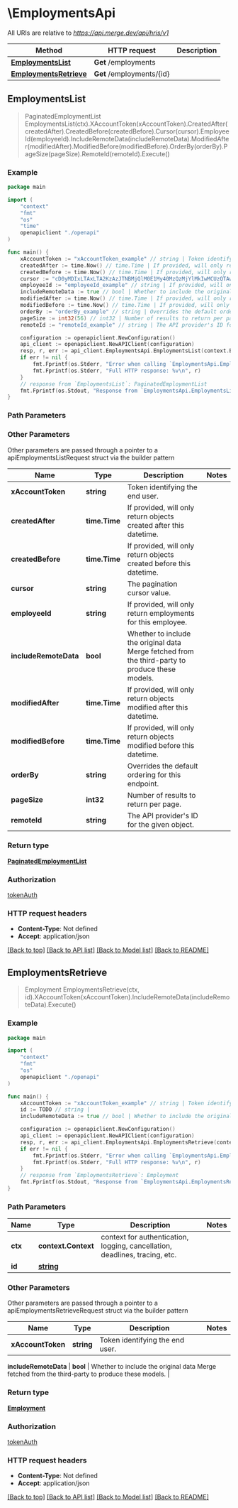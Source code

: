 # \EmploymentsApi

All URIs are relative to *https://api.merge.dev/api/hris/v1*

Method | HTTP request | Description
------------- | ------------- | -------------
[**EmploymentsList**](EmploymentsApi.md#EmploymentsList) | **Get** /employments | 
[**EmploymentsRetrieve**](EmploymentsApi.md#EmploymentsRetrieve) | **Get** /employments/{id} | 



## EmploymentsList

> PaginatedEmploymentList EmploymentsList(ctx).XAccountToken(xAccountToken).CreatedAfter(createdAfter).CreatedBefore(createdBefore).Cursor(cursor).EmployeeId(employeeId).IncludeRemoteData(includeRemoteData).ModifiedAfter(modifiedAfter).ModifiedBefore(modifiedBefore).OrderBy(orderBy).PageSize(pageSize).RemoteId(remoteId).Execute()





### Example

```go
package main

import (
    "context"
    "fmt"
    "os"
    "time"
    openapiclient "./openapi"
)

func main() {
    xAccountToken := "xAccountToken_example" // string | Token identifying the end user.
    createdAfter := time.Now() // time.Time | If provided, will only return objects created after this datetime. (optional)
    createdBefore := time.Now() // time.Time | If provided, will only return objects created before this datetime. (optional)
    cursor := "cD0yMDIxLTAxLTA2KzAzJTNBMjQlM0E1My40MzQzMjYlMkIwMCUzQTAw" // string | The pagination cursor value. (optional)
    employeeId := "employeeId_example" // string | If provided, will only return employments for this employee. (optional)
    includeRemoteData := true // bool | Whether to include the original data Merge fetched from the third-party to produce these models. (optional)
    modifiedAfter := time.Now() // time.Time | If provided, will only return objects modified after this datetime. (optional)
    modifiedBefore := time.Now() // time.Time | If provided, will only return objects modified before this datetime. (optional)
    orderBy := "orderBy_example" // string | Overrides the default ordering for this endpoint. (optional)
    pageSize := int32(56) // int32 | Number of results to return per page. (optional)
    remoteId := "remoteId_example" // string | The API provider's ID for the given object. (optional)

    configuration := openapiclient.NewConfiguration()
    api_client := openapiclient.NewAPIClient(configuration)
    resp, r, err := api_client.EmploymentsApi.EmploymentsList(context.Background()).XAccountToken(xAccountToken).CreatedAfter(createdAfter).CreatedBefore(createdBefore).Cursor(cursor).EmployeeId(employeeId).IncludeRemoteData(includeRemoteData).ModifiedAfter(modifiedAfter).ModifiedBefore(modifiedBefore).OrderBy(orderBy).PageSize(pageSize).RemoteId(remoteId).Execute()
    if err != nil {
        fmt.Fprintf(os.Stderr, "Error when calling `EmploymentsApi.EmploymentsList``: %v\n", err)
        fmt.Fprintf(os.Stderr, "Full HTTP response: %v\n", r)
    }
    // response from `EmploymentsList`: PaginatedEmploymentList
    fmt.Fprintf(os.Stdout, "Response from `EmploymentsApi.EmploymentsList`: %v\n", resp)
}
```

### Path Parameters



### Other Parameters

Other parameters are passed through a pointer to a apiEmploymentsListRequest struct via the builder pattern


Name | Type | Description  | Notes
------------- | ------------- | ------------- | -------------
 **xAccountToken** | **string** | Token identifying the end user. | 
 **createdAfter** | **time.Time** | If provided, will only return objects created after this datetime. | 
 **createdBefore** | **time.Time** | If provided, will only return objects created before this datetime. | 
 **cursor** | **string** | The pagination cursor value. | 
 **employeeId** | **string** | If provided, will only return employments for this employee. | 
 **includeRemoteData** | **bool** | Whether to include the original data Merge fetched from the third-party to produce these models. | 
 **modifiedAfter** | **time.Time** | If provided, will only return objects modified after this datetime. | 
 **modifiedBefore** | **time.Time** | If provided, will only return objects modified before this datetime. | 
 **orderBy** | **string** | Overrides the default ordering for this endpoint. | 
 **pageSize** | **int32** | Number of results to return per page. | 
 **remoteId** | **string** | The API provider&#39;s ID for the given object. | 

### Return type

[**PaginatedEmploymentList**](PaginatedEmploymentList.md)

### Authorization

[tokenAuth](../README.md#tokenAuth)

### HTTP request headers

- **Content-Type**: Not defined
- **Accept**: application/json

[[Back to top]](#) [[Back to API list]](../README.md#documentation-for-api-endpoints)
[[Back to Model list]](../README.md#documentation-for-models)
[[Back to README]](../README.md)


## EmploymentsRetrieve

> Employment EmploymentsRetrieve(ctx, id).XAccountToken(xAccountToken).IncludeRemoteData(includeRemoteData).Execute()





### Example

```go
package main

import (
    "context"
    "fmt"
    "os"
    openapiclient "./openapi"
)

func main() {
    xAccountToken := "xAccountToken_example" // string | Token identifying the end user.
    id := TODO // string | 
    includeRemoteData := true // bool | Whether to include the original data Merge fetched from the third-party to produce these models. (optional)

    configuration := openapiclient.NewConfiguration()
    api_client := openapiclient.NewAPIClient(configuration)
    resp, r, err := api_client.EmploymentsApi.EmploymentsRetrieve(context.Background(), id).XAccountToken(xAccountToken).IncludeRemoteData(includeRemoteData).Execute()
    if err != nil {
        fmt.Fprintf(os.Stderr, "Error when calling `EmploymentsApi.EmploymentsRetrieve``: %v\n", err)
        fmt.Fprintf(os.Stderr, "Full HTTP response: %v\n", r)
    }
    // response from `EmploymentsRetrieve`: Employment
    fmt.Fprintf(os.Stdout, "Response from `EmploymentsApi.EmploymentsRetrieve`: %v\n", resp)
}
```

### Path Parameters


Name | Type | Description  | Notes
------------- | ------------- | ------------- | -------------
**ctx** | **context.Context** | context for authentication, logging, cancellation, deadlines, tracing, etc.
**id** | [**string**](.md) |  | 

### Other Parameters

Other parameters are passed through a pointer to a apiEmploymentsRetrieveRequest struct via the builder pattern


Name | Type | Description  | Notes
------------- | ------------- | ------------- | -------------
 **xAccountToken** | **string** | Token identifying the end user. | 

 **includeRemoteData** | **bool** | Whether to include the original data Merge fetched from the third-party to produce these models. | 

### Return type

[**Employment**](Employment.md)

### Authorization

[tokenAuth](../README.md#tokenAuth)

### HTTP request headers

- **Content-Type**: Not defined
- **Accept**: application/json

[[Back to top]](#) [[Back to API list]](../README.md#documentation-for-api-endpoints)
[[Back to Model list]](../README.md#documentation-for-models)
[[Back to README]](../README.md)

